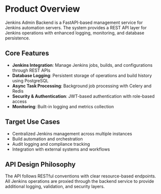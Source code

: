 # Product Overview

Jenkins Admin Backend is a FastAPI-based management service for Jenkins automation servers. The system provides a REST API layer for Jenkins operations with enhanced logging, monitoring, and database persistence.

## Core Features

- **Jenkins Integration**: Manage Jenkins jobs, builds, and configurations through REST APIs
- **Database Logging**: Persistent storage of operations and build history using PostgreSQL
- **Async Task Processing**: Background job processing with Celery and Redis
- **Security & Authentication**: JWT-based authentication with role-based access
- **Monitoring**: Built-in logging and metrics collection

## Target Use Cases

- Centralized Jenkins management across multiple instances
- Build automation and orchestration
- Audit logging and compliance tracking
- Integration with external systems and workflows

## API Design Philosophy

The API follows RESTful conventions with clear resource-based endpoints. All Jenkins operations are proxied through the backend service to provide additional logging, validation, and security layers.